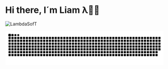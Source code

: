 # Hi there, I´m Liam λ👋🏽
![LambdaSofT](https://user-images.githubusercontent.com/112488911/232334961-4f47f574-e890-44df-8881-4ffa79d93d6c.png)
<div align="center">
  <a href="https://1999azzar.github.io/1999AZZAR/">

  <img  src="https://github.com/1999AZZAR/1999AZZAR/blob/main/resources/img/grid-snake.svg"
       alt="snake" /></a>
</div>

